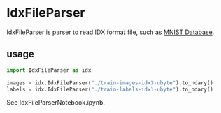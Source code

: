 # IdxFileParser #

IdxFileParser is parser to read IDX format file, such as [MNIST Database](http://yann.lecun.com/exdb/mnist/).

## usage ##

```python
import IdxFileParser as idx

images = idx.IdxFileParser("./train-images-idx3-ubyte").to_ndary()
labels = idx.IdxFileParser("./train-labels-idx1-ubyte").to_ndary()
```

See IdxFileParserNotebook.ipynb.
